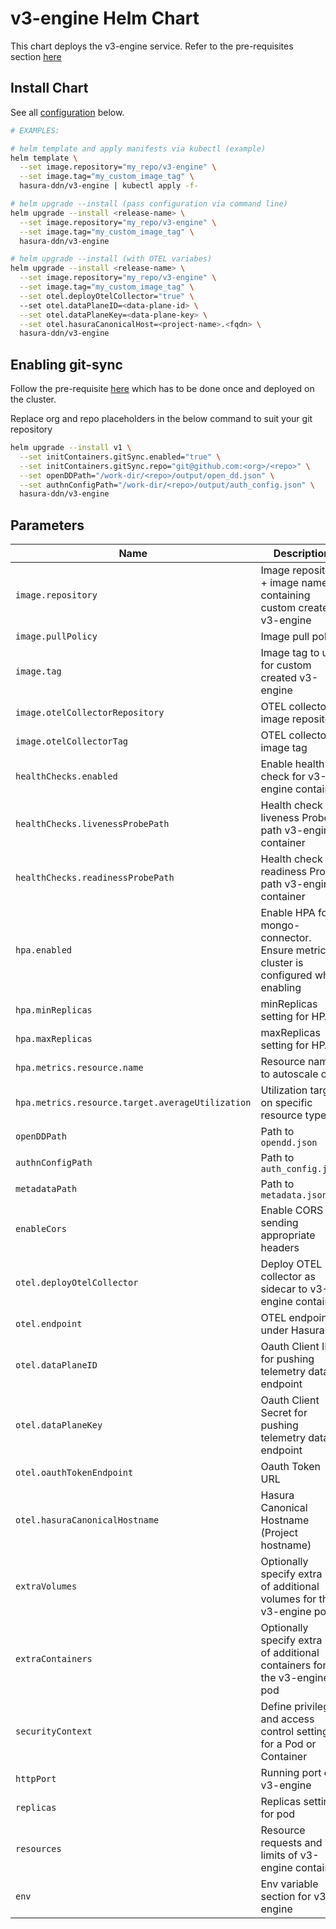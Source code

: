 # v3-engine Helm Chart

This chart deploys the v3-engine service. Refer to the pre-requisites section [here](../../README.md#get-started)

## Install Chart

See all [configuration](#parameters) below.

```bash
# EXAMPLES:

# helm template and apply manifests via kubectl (example)
helm template \
  --set image.repository="my_repo/v3-engine" \
  --set image.tag="my_custom_image_tag" \
  hasura-ddn/v3-engine | kubectl apply -f-

# helm upgrade --install (pass configuration via command line)
helm upgrade --install <release-name> \
  --set image.repository="my_repo/v3-engine" \
  --set image.tag="my_custom_image_tag" \
  hasura-ddn/v3-engine

# helm upgrade --install (with OTEL variabes)
helm upgrade --install <release-name> \
  --set image.repository="my_repo/v3-engine" \
  --set image.tag="my_custom_image_tag" \
  --set otel.deployOtelCollector="true" \  
  --set otel.dataPlaneID=<data-plane-id> \
  --set otel.dataPlaneKey=<data-plane-key> \
  --set otel.hasuraCanonicalHost=<project-name>.<fqdn> \
  hasura-ddn/v3-engine
```

## Enabling git-sync

Follow the pre-requisite [here](../../README.md#using-git-for-metadata-files) which has to be done once and deployed on the cluster.

Replace org and repo placeholders in the below command to suit your git repository

```bash
helm upgrade --install v1 \
  --set initContainers.gitSync.enabled="true" \
  --set initContainers.gitSync.repo="git@github.com:<org>/<repo>" \
  --set openDDPath="/work-dir/<repo>/output/open_dd.json" \
  --set authnConfigPath="/work-dir/<repo>/output/auth_config.json" \
  hasura-ddn/v3-engine
```

## Parameters 

| Name                                              | Description                                                                                                | Value                           |
| ------------------------------------------------- | ---------------------------------------------------------------------------------------------------------- | ------------------------------- |
| `image.repository`                                | Image repository + image name containing custom created v3-engine                                          | `""`                            |
| `image.pullPolicy`                                | Image pull policy                                                                                          | `Always`                        |
| `image.tag`                                       | Image tag to use for custom created v3-engine                                                             | `""`                            |
| `image.otelCollectorRepository`                   | OTEL collector image repository                                                                            | `otel/opentelemetry-collector`        |
| `image.otelCollectorTag`                          | OTEL collector image tag                                                                                   | `0.104.0`                              |
| `healthChecks.enabled`                            | Enable health check for v3-engine container                                                               | `true`                         |
| `healthChecks.livenessProbePath`                  | Health check liveness Probe path v3-engine container                                                      | `"/health"`                       |
| `healthChecks.readinessProbePath`                 | Health check readiness Probe path v3-engine container                                                     | `"/health"`                       |
| `hpa.enabled`                                     | Enable HPA for mongo-connector.  Ensure metrics cluster is configured when enabling                        | `false`                       |
| `hpa.minReplicas`                                 | minReplicas setting for HPA                                                                                | `2`                       |
| `hpa.maxReplicas`                                 | maxReplicas setting for HPA                                                                                | `4`                       |
| `hpa.metrics.resource.name`                       | Resource name to autoscale on                                                                              | ``                       |
| `hpa.metrics.resource.target.averageUtilization`  | Utilization target on specific resource type                                                               | ``                       |
| `openDDPath`                                      | Path to `opendd.json`                                                                                      | `/md/open_dd.json`              |
| `authnConfigPath`                                 | Path to `auth_config.json`                                                                                 | `/md/auth_config.json`          |
| `metadataPath`                                    | Path to `metadata.json`                                                                                    | `/md/metadata.json`             |
| `enableCors`                                      | Enable CORS by sending appropriate headers                                                                 | `true`                          |
| `otel.deployOtelCollector`                        | Deploy OTEL collector as sidecar to v3-engine container                                                   | `true`                          |
| `otel.endpoint`                                   | OTEL endpoint under Hasura                                                                                 | `https://gateway.otlp.hasura.io:443`                         |
| `otel.dataPlaneID`                                | Oauth Client ID for pushing telemetry data to endpoint                                                     | `""`                         |
| `otel.dataPlaneKey`                               | Oauth Client Secret for pushing telemetry data to endpoint                                                 | `""`                         |
| `otel.oauthTokenEndpoint`                         | Oauth Token URL                                                                                            | `"https://ddn-oauth.pro.hasura.io/oauth2/token"`                         |
| `otel.hasuraCanonicalHostname`                    | Hasura Canonical Hostname (Project hostname)                                                               | `""`                         |
| `extraVolumes`                                    | Optionally specify extra list of additional volumes for the v3-engine pod                                 | `[]`                               |
| `extraContainers`                                 | Optionally specify extra list of additional containers for the v3-engine pod                              | `[]`                               |
| `securityContext`                                 | Define privilege and access control settings for a Pod or Container                                        | `{}`                               |
| `httpPort`                                        | Running port of v3-engine                                                                                 | `3000`                          |
| `replicas`                                        | Replicas setting for pod                                                                                   | `1`                             |
| `resources`                                       | Resource requests and limits of v3-engine container                                                       | `{}`                               |
| `env`                                             | Env variable section for v3-engine                                                                        | `[]`                               |
